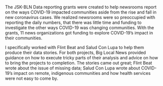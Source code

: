 The JSK-BLN Data reporting grants were created to help newsrooms report on the ways COVID-19 impacted communities aside from the rise and fall in new coronavirus cases. We realized newsrooms were so preoccupied with reporting the daily numbers, that there was little time and funding to investigate the other ways COVID-19 was changing communities. With the grants, 11 news organizations got funding to explore COVID-19’s impact in their communities.

I specifically worked with Flint Beat and Salud Con Lupa to help them produce their data stories. For both projects, Big Local News provided guidance on how to execute tricky parts of their analysis and advice on how to bring the projects to completion. The stories came out great; Flint Beat wrote about the issue of missing data; Salud Con Lupa wrote about COVID-19’s impact on remote, indigenous communities and how health services were not easy to come by. 
